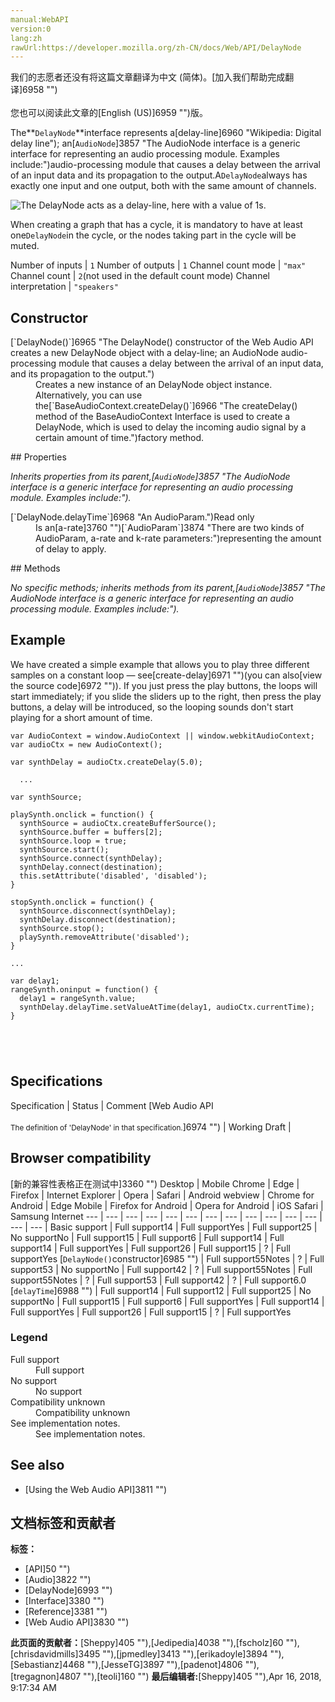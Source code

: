 ```yaml
---
manual:WebAPI
version:0
lang:zh
rawUrl:https://developer.mozilla.org/zh-CN/docs/Web/API/DelayNode
---
```




<bdi>我们的志愿者还没有将这篇文章翻译为<bdi>中文 (简体)</bdi>。[加入我们帮助完成翻译]6958 "")<br></br>您也可以阅读此文章的[English (US)]6959 "")版。</bdi>






The**`DelayNode`**interface represents a[delay-line]6960 "Wikipedia: Digital delay line"); an[`AudioNode`]3857 "The AudioNode interface is a generic interface for representing an audio processing module. Examples include:")audio-processing module that causes a delay between the arrival of an input data and its propagation to the output.A`DelayNode`always has exactly one input and one output, both with the same amount of channels.



![The DelayNode acts as a delay-line, here with a value of 1s.](%6957.png "")



When creating a graph that has a cycle, it is mandatory to have at least one`DelayNode`in the cycle, or the nodes taking part in the cycle will be muted.

Number of inputs | `1` 
Number of outputs | `1` 
Channel count mode | `"max"` 
Channel count | `2`(not used in the default count mode) 
Channel interpretation | `"speakers"` 


## Constructor<a name="Constructor"></a>
<dl><dt>[`DelayNode()`]6965 "The DelayNode() constructor of the Web Audio API creates a new DelayNode object with a delay-line; an AudioNode audio-processing module that causes a delay between the arrival of an input data, and its propagation to the output.")</dt><dd>Creates a new instance of an DelayNode object instance. Alternatively, you can use the[`BaseAudioContext.createDelay()`]6966 "The createDelay() method of the BaseAudioContext Interface is used to create a DelayNode, which is used to delay the incoming audio signal by a certain amount of time.")factory method.</dd></dl>
## Properties<a name="Properties"></a>


<em>Inherits properties from its parent,[`AudioNode`]3857 "The AudioNode interface is a generic interface for representing an audio processing module. Examples include:").</em>

<dl><dt>[`DelayNode.delayTime`]6968 "An AudioParam.")Read only</dt><dd>Is an[a-rate]3760 "")[`AudioParam`]3874 "There are two kinds of AudioParam, a-rate and k-rate parameters:")representing the amount of delay to apply.</dd></dl>
## Methods<a name="Methods"></a>


<em>No specific methods; inherits methods from its parent,[`AudioNode`]3857 "The AudioNode interface is a generic interface for representing an audio processing module. Examples include:").</em>


## Example<a name="Example"></a>


We have created a simple example that allows you to play three different samples on a constant loop — see[create-delay]6971 "")(you can also[view the source code]6972 "")). If you just press the play buttons, the loops will start immediately; if you slide the sliders up to the right, then press the play buttons, a delay will be introduced, so the looping sounds don&#39;t start playing for a short amount of time.


```
var AudioContext = window.AudioContext || window.webkitAudioContext;
var audioCtx = new AudioContext();

var synthDelay = audioCtx.createDelay(5.0);

  ...

var synthSource;

playSynth.onclick = function() {
  synthSource = audioCtx.createBufferSource();
  synthSource.buffer = buffers[2];
  synthSource.loop = true;
  synthSource.start();
  synthSource.connect(synthDelay);
  synthDelay.connect(destination);
  this.setAttribute('disabled', 'disabled');
}

stopSynth.onclick = function() {
  synthSource.disconnect(synthDelay);
  synthDelay.disconnect(destination);
  synthSource.stop();
  playSynth.removeAttribute('disabled');
}

...

var delay1;
rangeSynth.oninput = function() {
  delay1 = rangeSynth.value;
  synthDelay.delayTime.setValueAtTime(delay1, audioCtx.currentTime);
} 
 
 
 
 

```

## Specifications<a name="Specifications"></a>
Specification | Status | Comment 
[Web Audio API<br></br><small>The definition of &#39;DelayNode&#39; in that specification.</small>]6974 "") | Working Draft |  


## Browser compatibility<a name="Browser_compatibility"></a>
[新的兼容性表格正在测试中<i></i>]3360 "")
<abbr>Desktop<i></i></abbr> | <abbr>Mobile<i></i></abbr> 
<abbr>Chrome<i></i></abbr> | <abbr>Edge<i></i></abbr> | <abbr>Firefox<i></i></abbr> | <abbr>Internet Explorer<i></i></abbr> | <abbr>Opera<i></i></abbr> | <abbr>Safari<i></i></abbr> | <abbr>Android webview<i></i></abbr> | <abbr>Chrome for Android<i></i></abbr> | <abbr>Edge Mobile<i></i></abbr> | <abbr>Firefox for Android<i></i></abbr> | <abbr>Opera for Android<i></i></abbr> | <abbr>iOS Safari<i></i></abbr> | <abbr>Samsung Internet<i></i></abbr> 
 ---  |  ---  |  ---  |  ---  |  ---  |  ---  |  ---  |  ---  |  ---  |  ---  |  ---  |  ---  |  ---  |  ---  | 
Basic support | <abbr>Full support</abbr>14 | <abbr>Full support</abbr>Yes | <abbr>Full support</abbr>25 | <abbr>No support</abbr>No | <abbr>Full support</abbr>15 | <abbr>Full support</abbr>6 | <abbr>Full support</abbr>14 | <abbr>Full support</abbr>14 | <abbr>Full support</abbr>Yes | <abbr>Full support</abbr>26 | <abbr>Full support</abbr>15 | <abbr>?</abbr> | <abbr>Full support</abbr>Yes 
[`DelayNode()`constructor]6985 "") | <abbr>Full support</abbr>55<abbr>Notes<i></i></abbr> | <abbr>?</abbr> | <abbr>Full support</abbr>53 | <abbr>No support</abbr>No | <abbr>Full support</abbr>42 | <abbr>?</abbr> | <abbr>Full support</abbr>55<abbr>Notes<i></i></abbr> | <abbr>Full support</abbr>55<abbr>Notes<i></i></abbr> | <abbr>?</abbr> | <abbr>Full support</abbr>53 | <abbr>Full support</abbr>42 | <abbr>?</abbr> | <abbr>Full support</abbr>6.0 
[`delayTime`]6988 "") | <abbr>Full support</abbr>14 | <abbr>Full support</abbr>12 | <abbr>Full support</abbr>25 | <abbr>No support</abbr>No | <abbr>Full support</abbr>15 | <abbr>Full support</abbr>6 | <abbr>Full support</abbr>Yes | <abbr>Full support</abbr>14 | <abbr>Full support</abbr>Yes | <abbr>Full support</abbr>26 | <abbr>Full support</abbr>15 | <abbr>?</abbr> | <abbr>Full support</abbr>Yes 


### Legend<a name="Legend"></a>
<dl><dt><abbr>Full support</abbr></dt><dd>Full support</dd><dt><abbr>No support</abbr></dt><dd>No support</dd><dt><abbr>Compatibility unknown</abbr></dt><dd>Compatibility unknown</dd><dt><abbr>See implementation notes.<i></i></abbr></dt><dd>See implementation notes.</dd></dl>


## See also<a name="See_also"></a>

* [Using the Web Audio API]3811 "")



## 文档标签和贡献者
**标签：**
* [API]50 "")
* [Audio]3822 "")
* [DelayNode]6993 "")
* [Interface]3380 "")
* [Reference]3381 "")
* [Web Audio API]3830 "")

**此页面的贡献者：**[Sheppy]405 ""),[Jedipedia]4038 ""),[fscholz]60 ""),[chrisdavidmills]3495 ""),[jpmedley]3413 ""),[erikadoyle]3894 ""),[Sebastianz]4468 ""),[JesseTG]3897 ""),[padenot]4806 ""),[tregagnon]4807 ""),[teoli]160 "")
**最后编辑者:**[Sheppy]405 ""),<time>Apr 16, 2018, 9:17:34 AM</time>



